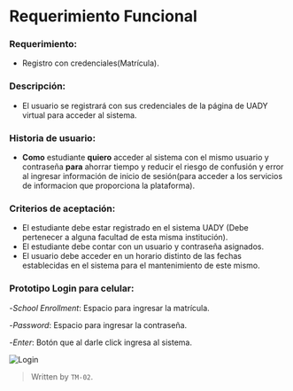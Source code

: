 # Requerimiento Funcional 

### Requerimiento:
- Registro con credenciales(Matrícula).
### Descripción:
- El usuario se registrará con sus credenciales de la página de UADY virtual para acceder al sistema.
### Historia de usuario:
- **Como** estudiante **quiero** acceder al sistema con el mismo usuario y contraseña **para** ahorrar tiempo y reducir el riesgo de confusión y error al ingresar información de inicio de sesión(para acceder a los servicios de informacion que proporciona la plataforma). 
### Criterios de aceptación: 
-  El estudiante debe estar registrado en el sistema UADY (Debe pertenecer a alguna facultad de esta misma institución).
- El estudiante debe contar con un usuario y contraseña asignados.
- El usuario debe acceder en un horario distinto de las fechas establecidas en el sistema para el mantenimiento de este mismo.
### Prototipo Login para celular:

-*School Enrollment*: Espacio para ingresar la matrícula.

-*Password*: Espacio para ingresar la contraseña.

-*Enter*: Botón que al darle click ingresa al sistema.

![Login](https://github.com/user-attachments/assets/b14b6a91-b0e5-4f41-90a0-67241c517d8f)

>Written by  `TM-02`.

